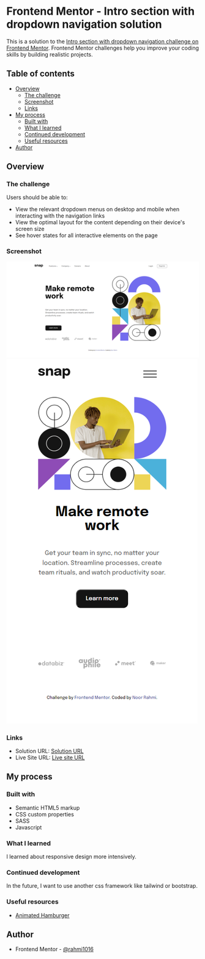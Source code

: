 # Frontend Mentor - Intro section with dropdown navigation solution

This is a solution to the [Intro section with dropdown navigation challenge on Frontend Mentor](https://www.frontendmentor.io/challenges/intro-section-with-dropdown-navigation-ryaPetHE5). Frontend Mentor challenges help you improve your coding skills by building realistic projects.

## Table of contents

- [Overview](#overview)
  - [The challenge](#the-challenge)
  - [Screenshot](#screenshot)
  - [Links](#links)
- [My process](#my-process)
  - [Built with](#built-with)
  - [What I learned](#what-i-learned)
  - [Continued development](#continued-development)
  - [Useful resources](#useful-resources)
- [Author](#author)

## Overview

### The challenge

Users should be able to:

- View the relevant dropdown menus on desktop and mobile when interacting with the navigation links
- View the optimal layout for the content depending on their device's screen size
- See hover states for all interactive elements on the page

### Screenshot

![Desktop](images/Desktop.png)
![Mobile](images/Mobile.png)

### Links

- Solution URL: [Solution URL](https://github.com/rahmi1016/intro-section-with-dropdown-navigation-main)
- Live Site URL: [Live site URL](https://rahmi1016.github.io/intro-section-with-dropdown-navigation-main/#)

## My process

### Built with

- Semantic HTML5 markup
- CSS custom properties
- SASS
- Javascript

### What I learned

I learned about responsive design more intensively.

### Continued development

In the future, I want to use another css framework like tailwind or bootstrap.

### Useful resources

- [Animated Hamburger](https://www.w3schools.com/howto/howto_css_menu_icon.asp)

## Author

- Frontend Mentor - [@rahmi1016](https://www.frontendmentor.io/profile/rahmi1016)
